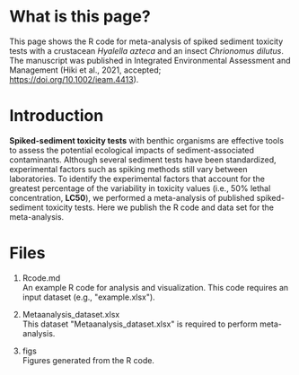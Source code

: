 # What is this page?
This page shows the R code for meta-analysis of spiked sediment toxicity tests with a crustacean *Hyalella azteca* and an insect *Chrionomus dilutus*. The manuscript was published in Integrated Environmental Assessment and Management (Hiki et al., 2021, accepted; https://doi.org/10.1002/ieam.4413).
  
   
# Introduction  
**Spiked-sediment toxicity tests** with benthic organisms are effective tools to assess the potential ecological impacts of sediment-associated contaminants. Although several sediment tests have been standardized, experimental factors such as spiking methods still vary between laboratories. To identify the experimental factors that account for the greatest percentage of the variability in toxicity values (i.e., 50% lethal concentration, **LC50**), we performed a meta-analysis of published spiked-sediment toxicity tests. Here we publish the R code and data set for the meta-analysis.  
  
  
   
# Files
1. Rcode.md  
An example R code for analysis and visualization. This code requires an input dataset (e.g., "example.xlsx").  
     
2. Metaanalysis_dataset.xlsx  
This dataset "Metaanalysis_dataset.xlsx" is required to perform meta-analysis.  
  
3. figs  
Figures generated from the R code.  

